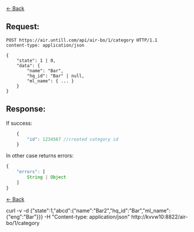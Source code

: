 [← Back](README.md)

## Request: 

```http
POST https://air.untill.com/api/air-bo/1/category HTTP/1.1
content-type: application/json

{
    "state": 1 | 0,
    "data": {
        "name": "Bar",
        "hq_id": "Bar" | null,
        "ml_name": { ... }
    }
}
```

## Response: 

If success:

```javascript 
    {
        "id": 1234567 //created category id
    }
```

In other case returns errors:

```javascript
{
    "errors": [
        String | Object
    ]
}
```

[← Back](README.md)

curl -v -d {\"state\":1,\"abcd\":{\"name\":\"Bar2\",\"hq_id\":\"Bar\",\"ml_name\":{\"eng\":\"Bar\"}}} -H "Content-type: application/json" http://kvvw10:8822/air-bo/1/category
